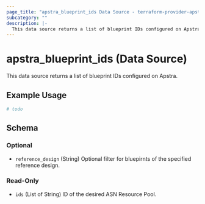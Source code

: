 ```yaml
---
page_title: "apstra_blueprint_ids Data Source - terraform-provider-apstra"
subcategory: ""
description: |-
  This data source returns a list of blueprint IDs configured on Apstra.
---
```


# apstra_blueprint_ids (Data Source)

This data source returns a list of blueprint IDs configured on Apstra.

## Example Usage

```terraform
# todo
```

<!-- schema generated by tfplugindocs -->
## Schema

### Optional

- `reference_design` (String) Optional filter for bluepirnts of the specified reference design.

### Read-Only

- `ids` (List of String) ID of the desired ASN Resource Pool.
